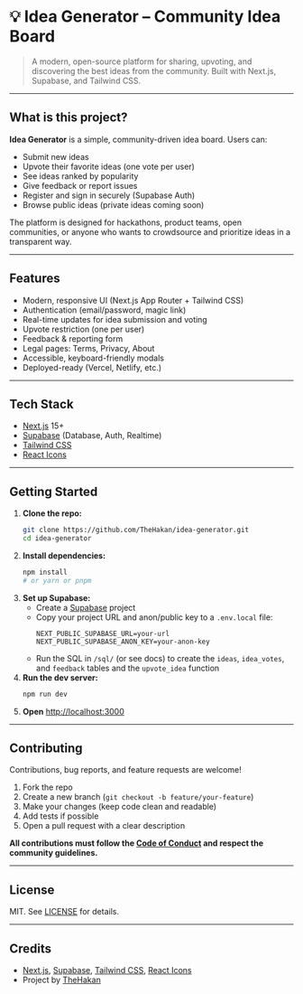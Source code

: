 
# 💡 Idea Generator – Community Idea Board

>A modern, open-source platform for sharing, upvoting, and discovering the best ideas from the community. Built with Next.js, Supabase, and Tailwind CSS.

---

## What is this project?

**Idea Generator** is a simple, community-driven idea board. Users can:

- Submit new ideas
- Upvote their favorite ideas (one vote per user)
- See ideas ranked by popularity
- Give feedback or report issues
- Register and sign in securely (Supabase Auth)
- Browse public ideas (private ideas coming soon)

The platform is designed for hackathons, product teams, open communities, or anyone who wants to crowdsource and prioritize ideas in a transparent way.

---

## Features

- Modern, responsive UI (Next.js App Router + Tailwind CSS)
- Authentication (email/password, magic link)
- Real-time updates for idea submission and voting
- Upvote restriction (one per user)
- Feedback & reporting form
- Legal pages: Terms, Privacy, About
- Accessible, keyboard-friendly modals
- Deployed-ready (Vercel, Netlify, etc.)

---

## Tech Stack

- [Next.js](https://nextjs.org/) 15+
- [Supabase](https://supabase.com/) (Database, Auth, Realtime)
- [Tailwind CSS](https://tailwindcss.com/)
- [React Icons](https://react-icons.github.io/react-icons/)

---

## Getting Started

1. **Clone the repo:**
	```bash
	git clone https://github.com/TheHakan/idea-generator.git
	cd idea-generator
	```
2. **Install dependencies:**
	```bash
	npm install
	# or yarn or pnpm
	```
3. **Set up Supabase:**
	- Create a [Supabase](https://supabase.com/) project
	- Copy your project URL and anon/public key to a `.env.local` file:
	  ```env
	  NEXT_PUBLIC_SUPABASE_URL=your-url
	  NEXT_PUBLIC_SUPABASE_ANON_KEY=your-anon-key
	  ```
	- Run the SQL in `/sql/` (or see docs) to create the `ideas`, `idea_votes`, and `feedback` tables and the `upvote_idea` function
4. **Run the dev server:**
	```bash
	npm run dev
	```
5. **Open** [http://localhost:3000](http://localhost:3000)

---

## Contributing

Contributions, bug reports, and feature requests are welcome!

1. Fork the repo
2. Create a new branch (`git checkout -b feature/your-feature`)
3. Make your changes (keep code clean and readable)
4. Add tests if possible
5. Open a pull request with a clear description

**All contributions must follow the [Code of Conduct](CODE_OF_CONDUCT.md) and respect the community guidelines.**

---

## License

MIT. See [LICENSE](LICENSE) for details.

---

## Credits

- [Next.js](https://nextjs.org/), [Supabase](https://supabase.com/), [Tailwind CSS](https://tailwindcss.com/), [React Icons](https://react-icons.github.io/react-icons/)
- Project by [TheHakan](https://github.com/TheHakan)
